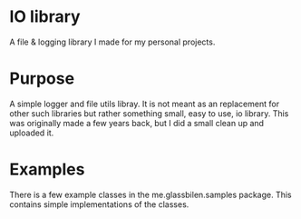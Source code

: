 # IO library
A file & logging library I made for my personal projects.

# Purpose
A simple logger and file utils libray. It is not meant as an replacement for other such libraries but rather something small, easy to use, io library. This was originally made a few years back, but I did a small clean up and uploaded it.

# Examples
There is a few example classes in the me.glassbilen.samples package. This contains simple implementations of the classes.
